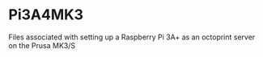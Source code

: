 # Pi3A4MK3
Files associated with setting up a Raspberry Pi 3A+ as an octoprint server on the Prusa MK3/S
